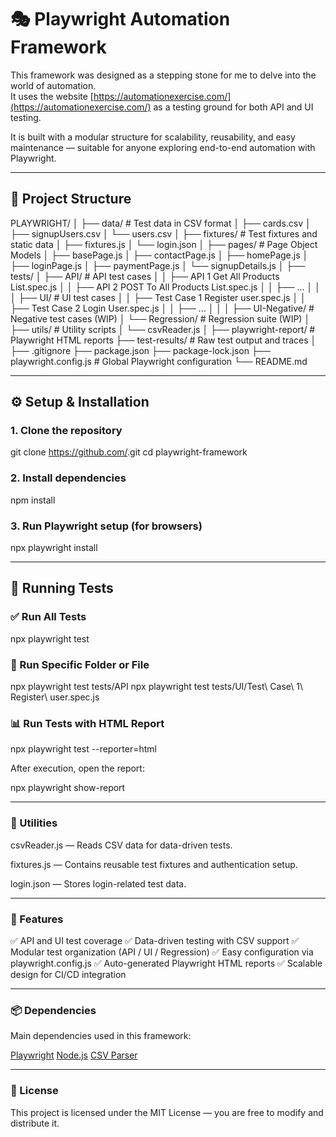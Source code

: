 # 🎭 Playwright Automation Framework

This framework was designed as a stepping stone for me to delve into the world of automation.  
It uses the website [https://automationexercise.com/](https://automationexercise.com/) as a testing ground for both API and UI testing.

It is built with a modular structure for scalability, reusability, and easy maintenance — suitable for anyone exploring end-to-end automation with Playwright.

---

## 📂 Project Structure

PLAYWRIGHT/
│
├── data/ # Test data in CSV format
│ ├── cards.csv
│ ├── signupUsers.csv
│ └── users.csv
│
├── fixtures/ # Test fixtures and static data
│ ├── fixtures.js
│ └── login.json
│
├── pages/ # Page Object Models
│ ├── basePage.js
│ ├── contactPage.js
│ ├── homePage.js
│ ├── loginPage.js
│ ├── paymentPage.js
│ └── signupDetails.js
│
├── tests/
│ ├── API/ # API test cases
│ │ ├── API 1 Get All Products List.spec.js
│ │ ├── API 2 POST To All Products List.spec.js
│ │ ├── ...
│ │
│ ├── UI/ # UI test cases
│ │ ├── Test Case 1 Register user.spec.js
│ │ ├── Test Case 2 Login User.spec.js
│ │ ├── ...
│ │
│ ├── UI-Negative/ # Negative test cases (WIP)
│ └── Regression/ # Regression suite (WIP)
│
├── utils/ # Utility scripts
│ └── csvReader.js
│
├── playwright-report/ # Playwright HTML reports
├── test-results/ # Raw test output and traces
│
├── .gitignore
├── package.json
├── package-lock.json
├── playwright.config.js # Global Playwright configuration
└── README.md

---

## ⚙️ Setup & Installation

### 1. Clone the repository

git clone https://github.com/<your-repo-name>.git
cd playwright-framework

### 2. Install dependencies

npm install

### 3. Run Playwright setup (for browsers)

npx playwright install

---

## 🚀 Running Tests

### ✅ Run All Tests

npx playwright test

### 🧪 Run Specific Folder or File

npx playwright test tests/API
npx playwright test tests/UI/Test\ Case\ 1\ Register\ user.spec.js

### 📊 Run Tests with HTML Report

npx playwright test --reporter=html

After execution, open the report:

npx playwright show-report

---

### 🧰 Utilities

csvReader.js — Reads CSV data for data-driven tests.

fixtures.js — Contains reusable test fixtures and authentication setup.

login.json — Stores login-related test data.

---

### 🧩 Features

✅ API and UI test coverage
✅ Data-driven testing with CSV support
✅ Modular test organization (API / UI / Regression)
✅ Easy configuration via playwright.config.js
✅ Auto-generated Playwright HTML reports
✅ Scalable design for CI/CD integration

---

### 📦 Dependencies

Main dependencies used in this framework:

[Playwright](https://playwright.dev)
[Node.js](https://nodejs.org/)
[CSV Parser](https://www.npmjs.com/package/csv-parser)

---

### 📜 License

This project is licensed under the MIT License — you are free to modify and distribute it.
